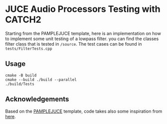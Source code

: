 # JUCE Audio Processors Testing with CATCH2
Starting from the PAMPLEJUCE template, here is an implementation on how to implement some unit testing of a lowpass filter.
you can find the classes filter class that is tested in `/source`.
The test cases can be found in `tests/FilterTests.cpp`

## Usage

```shell
cmake -B build
cmake --build ./build --parallel
./build/Tests
```

## Acknowledgements
Based on the [PAMPLEJUCE](https://github.com/sudara/pamplejuce/) template, code takes also some inspiration from [here](https://github.com/ejaaskel/FilterUnitTest).